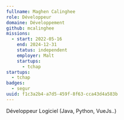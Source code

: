 ```yaml
---
fullname: Maghen Calinghee
role: Développeur
domaine: Développement
github: mcalinghee
missions:
  - start: 2022-05-16
    end: 2024-12-31
    status: independent
    employer: Malt
    startups:
      - tchap
startups:
  - tchap
badges:
  - segur
uuid: f1c3a2b4-a7d5-459f-8f63-cca43d4a583b
---
```

Développeur Logiciel (Java, Python, VueJs..)